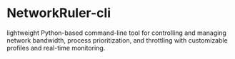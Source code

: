 # NetworkRuler-cli
lightweight Python-based command-line tool for controlling and managing network bandwidth, process prioritization, and throttling with customizable profiles and real-time monitoring.
